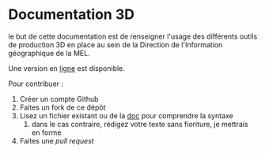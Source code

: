 # Documentation 3D

le but de cette documentation est de renseigner l'usage des différents outils de production 3D en place au sein de la Direction de l'Information géographique de la MEL.

Une version en [ligne](https://doc3d.readthedocs.io/fr/latest/) est disponible.

Pour contribuer :
1. Créer un compte Github
1. Faites un fork de ce dépôt
1. Lisez un fichier existant ou de la [doc](http://espe-rtd-reflexpro.u-ga.fr/docs/sandbox2/fr/latest/syntaxe_sphinx.html#) pour comprendre la syntaxe
   1. dans le cas contraire, rédigez votre texte sans fioriture, je mettrais en forme
1. Faites une *pull request*
